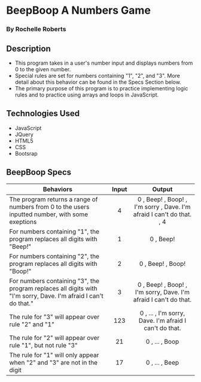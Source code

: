 # BeepBoop A Numbers Game
### By Rochelle Roberts

## Description 
* This program takes in a user's number input and displays numbers from 0 to the given number.
* Special rules are set for numbers containing "1", "2", and "3". More detail about this behavior can be found in the Specs Section below.
* The primary purpose of this program is to practice implementing logic rules and to practice using arrays and loops in JavaScript.


## Technologies Used
* JavaScript
* JQuery
* HTML5
* CSS
* Bootsrap

## BeepBoop Specs

| Behaviors       | Input           | Output      |
| ---------------- |:-----------------:| :-----------:|
| The program returns a range of numbers from 0 to the users inputted number, with some exeptions | 4 | 0 , Beep! , Boop! , I'm sorry , Dave. I'm afraid I can't do that. , 4  |
| For numbers containing "1", the program replaces all digits with "Beep!" | 1 | 0 , Beep! |
| For numbers containing "2", the program replaces all digits with "Boop!" | 2 | 0 , Beep! , Boop! |
| For numbers containing "3", the program replaces all digits with "I'm sorry, Dave. I'm afraid I can't do that." | 3 | 0 , Beep! , Boop! , I'm sorry, Dave. I'm afraid I can't do that. |
| The rule for "3" will appear over rule "2" and "1" | 123 | 0 , ... , I'm sorry, Dave. I'm afraid I can't do that. |
| The rule for "2" will appear over rule "1", but not rule "3" | 21 | 0 , ... ,  Boop |
| The rule for "1" will only appear when "2" and "3" are not in the digit | 17 | 0 , ... , Beep |



